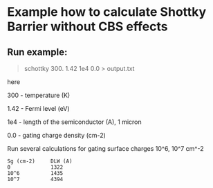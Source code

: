 # Example how to calculate Shottky Barrier without CBS effects


## Run example:
> schottky 300. 1.42 1e4 0.0 > output.txt

here

300 - temperature (K)

1.42 - Fermi level (eV)

1e4 - length of the semiconductor (A), 1 micron

0.0 - gating charge density (cm-2)

Run several calculations for gating surface charges 10^6, 10^7 cm^-2
```
Sg (cm-2)     DLW (A)
0             1322
10^6          1435
10^7          4394
```



